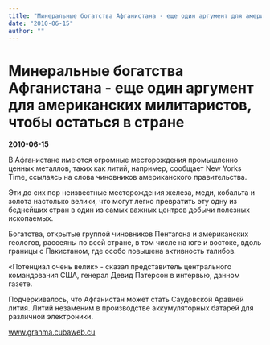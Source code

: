```yaml
---
title: "Минеральные богатства Афганистана - еще один аргумент для американских милитаристов, чтобы остаться в стране"
date: "2010-06-15"
author: ""
---
```


# Минеральные богатства Афганистана - еще один аргумент для американских милитаристов, чтобы остаться в стране

**2010-06-15** 

В Афганистане имеются огромные месторождения промышленно ценных металлов, таких как литий, например, сообщает New Yorks Time, ссылаясь на слова чиновников американского правительства.

Эти до сих пор неизвестные месторождения железа, меди, кобальта и золота настолько велики, что могут легко превратить эту одну из беднейших стран в один из самых важных центров добычи полезных ископаемых.

Богатства, открытые группой чиновников Пентагона и американских геологов, рассеяны по всей стране, в том числе на юге и востоке, вдоль границы с Пакистаном, где особо повышена активность талибов.

«Потенциал очень велик» - сказал представитель центрального командования США, генерал Девид Патерсон в интервью, данном газете.

Подчеркивалось, что Афганистан может стать Саудовской Аравией лития. Литий незаменим в производстве аккумуляторных батарей для различной электроники.

www.granma.cubaweb.cu